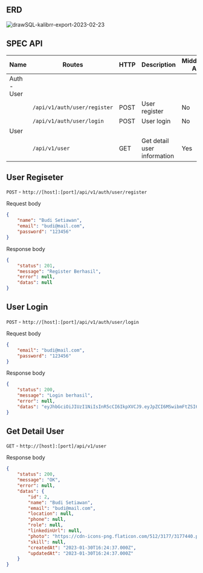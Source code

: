 ## ERD

![drawSQL-kalibrr-export-2023-02-23](https://user-images.githubusercontent.com/65301817/221172548-420a990b-d38a-4f47-92ec-095be868065a.png)

## SPEC API

| Name | Routes | HTTP | Description | Middleware Auth |
|------|--------|------|-------------|-----------------|
| Auth - User | 
|      | `/api/v1/auth/user/register` | POST | User register | No |
|      | `/api/v1/auth/user/login` | POST | User login | No |
| User | 
|      | `/api/v1/user` | GET | Get detail user information | Yes |


## User Regiseter
`POST` - `http://[host]:[port]/api/v1/auth/user/register` 
<br />

Request body
<br />
``` json
{
    "name": "Budi Setiawan",
    "email": "budi@mail.com",
    "password": "123456"
}
```

Response body
<br />
``` json
{
    "status": 201,
    "message": "Register Berhasil",
    "error": null,
    "datas": null
}
```

## User Login
`POST` - `http://[host]:[port]/api/v1/auth/user/login` 
<br />

Request body
<br />
``` json
{
    "email": "budi@mail.com",
    "password": "123456"
}
```

Response body
<br />
``` json
{
    "status": 200,
    "message": "Login berhasil",
    "error": null,
    "datas": "eyJhbGciOiJIUzI1NiIsInR5cCI6IkpXVCJ9.eyJpZCI6MSwibmFtZSI6InZpY2t5IiwiZW1haWwiOiJ2aWNreUBtYWlsLmNvbSIsImlhdCI6MTY3NTA5NTQ2NywiZXhwIjoxNjc1MTgxODY3fQ.JjWeRDxc7TQWZiDPT7rmu83A2i71T6lqCRUlrnG40X8"
}
```
## Get Detail User
`GET` - `http://[host]:[port]/api/v1/user`
<br />

Response body
<br />
``` json
{
    "status": 200,
    "message": "OK",
    "error": null,
    "datas": {
        "id": 2,
        "name": "Budi Setiawan",
        "email": "budi@mail.com",
        "location": null,
        "phone": null,
        "role": null,
        "linkedinUrl": null,
        "photo": "https://cdn-icons-png.flaticon.com/512/3177/3177440.png",
        "skill": null,
        "createdAt": "2023-01-30T16:24:37.000Z",
        "updatedAt": "2023-01-30T16:24:37.000Z"
    }
}
```
